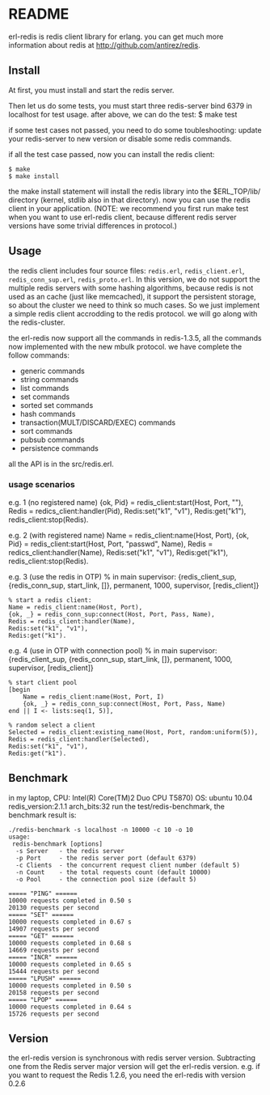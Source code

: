 # README
erl-redis is redis client library for erlang.
you can get much more information about redis at http://github.com/antirez/redis.

## Install
At first, you must install and start the redis server.

Then let us do some tests, you must start three redis-server bind 6379 in 
localhost for test usage. after above, we can do the test:
    $ make test

if some test cases not passed, you need to do some toubleshooting: update your redis-server 
to new version or disable some redis commands.

if all the test case passed, now you can install the redis client:

    $ make
    $ make install

the make install statement will install the redis library into the 
$ERL_TOP/lib/ directory (kernel, stdlib also in that directory).
now you can use the redis client in your application.
(NOTE: we recommend you first run make test when you want to use erl-redis client, because
different redis server versions have some trivial differences in protocol.)

## Usage

the redis client includes four source files: `redis.erl`, `redis_client.erl`, `redis_conn_sup.erl`,
`redis_proto.erl`. In this version, we do not support the multiple redis servers with some
hashing algorithms, because redis is not used as an cache (just like memcached), it support
the persistent storage, so about the cluster we need to think so much cases. So we just implement
a simple redis client accrodding to the redis protocol. we will go along with the redis-cluster.

the erl-redis now support all the commands in redis-1.3.5, all the commands now implemented with
the new mbulk protocol. we have complete the follow commands:

 * generic commands
 * string commands
 * list commands
 * set commands
 * sorted set commands
 * hash commands
 * transaction(MULT/DISCARD/EXEC) commands
 * sort commands
 * pubsub commands
 * persistence commands

all the API is in the src/redis.erl.

### usage scenarios
e.g. 1 (no registered name)
    {ok, Pid} = redis_client:start(Host, Port, ""),
    Redis = redics_client:handler(Pid),
    Redis:set("k1", "v1"),
    Redis:get("k1"),
    redis_client:stop(Redis).

e.g. 2 (with registered name)
    Name = redis_client:name(Host, Port),
    {ok, Pid} = redis_client:start(Host, Port, "passwd", Name),
    Redis = redics_client:handler(Name),
    Redis:set("k1", "v1"),
    Redis:get("k1"),
    redis_client:stop(Redis).

e.g. 3 (use the redis in OTP)
    % in main supervisor:
    {redis_client_sup, {redis_conn_sup, start_link, []},
        permanent, 1000, supervisor, [redis_client]}

    % start a redis client:
    Name = redis_client:name(Host, Port),
    {ok, _} = redis_conn_sup:connect(Host, Port, Pass, Name),
    Redis = redis_client:handler(Name),
    Redis:set("k1", "v1"),
    Redis:get("k1").

e.g. 4 (use in OTP with connection pool)
    % in main supervisor:
    {redis_client_sup, {redis_conn_sup, start_link, []},
        permanent, 1000, supervisor, [redis_client]}

    % start client pool
    [begin
        Name = redis_client:name(Host, Port, I)
        {ok, _} = redis_conn_sup:connect(Host, Port, Pass, Name)
    end || I <- lists:seq(1, 5)],

    % random select a client
    Selected = redis_client:existing_name(Host, Port, random:uniform(5)),
    Redis = redis_client:handler(Selected),
    Redis:set("k1", "v1"),
    Redis:get("k1").

## Benchmark
in my laptop, 
CPU: Intel(R) Core(TM)2 Duo CPU T5870)
OS: ubuntu 10.04
redis_version:2.1.1
arch_bits:32
run the test/redis-benchmark, the benchmark result is:

    ./redis-benchmark -s localhost -n 10000 -c 10 -o 10
    usage:
     redis-benchmark [options]
      -s Server   - the redis server
      -p Port     - the redis server port (default 6379) 
      -c Clients  - the concurrent request client number (default 5) 
      -n Count    - the total requests count (default 10000) 
      -o Pool     - the connection pool size (default 5) 

    ===== "PING" ======
    10000 requests completed in 0.50 s
    20130 requests per second
    ===== "SET" ======
    10000 requests completed in 0.67 s
    14907 requests per second
    ===== "GET" ======
    10000 requests completed in 0.68 s
    14669 requests per second
    ===== "INCR" ======
    10000 requests completed in 0.65 s
    15444 requests per second
    ===== "LPUSH" ======
    10000 requests completed in 0.50 s
    20158 requests per second
    ===== "LPOP" ======
    10000 requests completed in 0.64 s
    15726 requests per second

## Version
the erl-redis version is synchronous with redis server version. 
Subtracting one from the Redis server major version will get the erl-redis version.
e.g. if you want to request the Redis 1.2.6, you need the erl-redis with version 0.2.6
